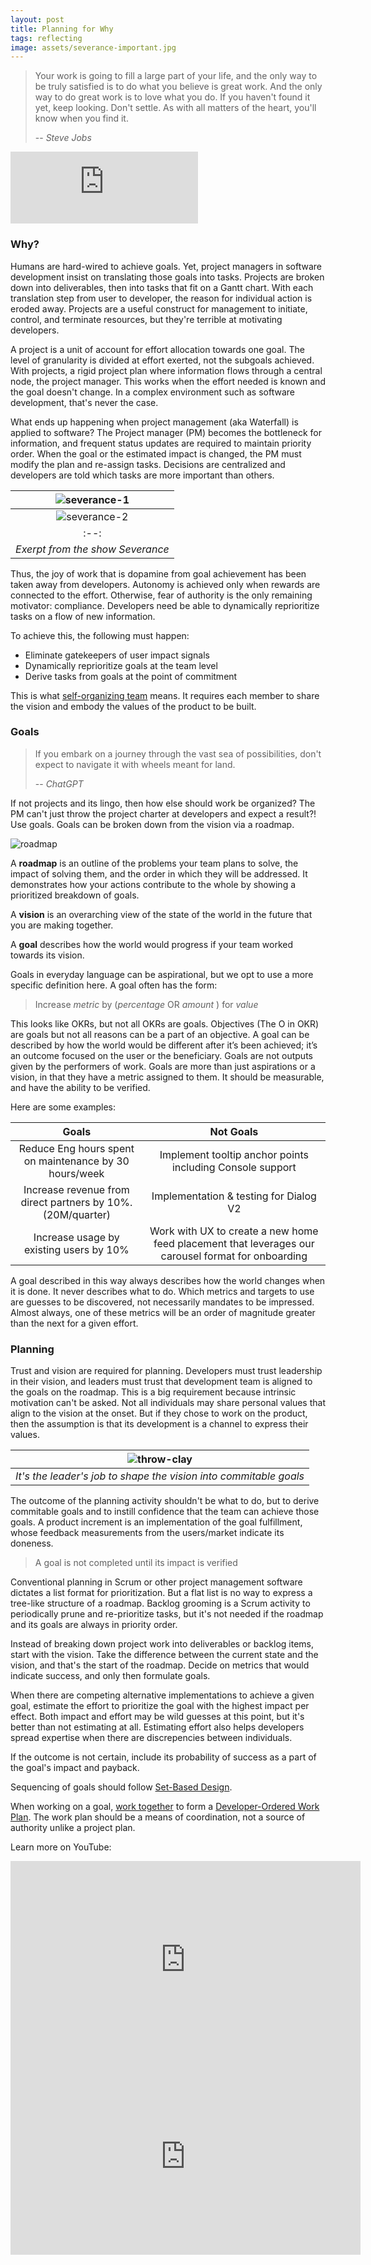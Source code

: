 ```yaml
---
layout: post
title: Planning for Why
tags: reflecting
image: assets/severance-important.jpg
---
```

> Your work is going to fill a large part of your life, and the only way to be truly satisfied is to do what you believe is great work. And the only way to do great work is to love what you do. If you haven't found it yet, keep looking. Don't settle. As with all matters of the heart, you'll know when you find it.
>
>  -- <cite>Steve Jobs</cite>

<iframe height="115" src="https://www.youtube.com/embed/WtC1Pka_3bE" title="Rous L.I.F.E.r" frameborder="0" allow="accelerometer; autoplay; clipboard-write; encrypted-media; gyroscope; picture-in-picture; web-share" allowfullscreen></iframe>

### Why?

Humans are hard-wired to achieve goals. Yet, project managers in software development insist on translating those goals into tasks. Projects are broken down into deliverables, then into tasks that fit on a Gantt chart. With each translation step from user to developer, the reason for individual action is eroded away. Projects are a useful construct for management to initiate, control, and terminate resources, but they're terrible at motivating developers. 

A project is a unit of account for effort allocation towards one goal. The level of granularity is divided at effort exerted, not the subgoals achieved. With projects, a rigid project plan where information flows through a central node, the project manager. This works when the effort needed is known and the goal doesn't change. In a complex environment such as software development, that's never the case.

What ends up happening when project management (aka Waterfall) is applied to software? The Project manager (PM) becomes the bottleneck for information, and frequent status updates are required to maintain priority order. When the goal or the estimated impact is changed, the PM must modify the plan and re-assign tasks. Decisions are centralized and developers are told which tasks are more important than others.

| ![severance-1](assets/severance-important.jpg)| 
|:--:| 
| ![severance-2](assets/severance-important-2.jpg)| 
|:--:| 
| *Exerpt from the show Severance* |

Thus, the joy of work that is dopamine from goal achievement has been taken away from developers. Autonomy is achieved only when rewards are connected to the effort. Otherwise, fear of authority is the only remaining motivator: compliance. Developers need be able to dynamically reprioritize tasks on a flow of new information. 

To achieve this, the following must happen:

- Eliminate gatekeepers of user impact signals
- Dynamically reprioritize goals at the team level
- Derive tasks from goals at the point of commitment

This is what [self-organizing team](http://scrumbook.org.datasenter.no/product-organization-pattern-language/development-team/self-organizing-team.html) means. It requires each member to share the vision and embody the values of the product to be built.

### Goals

> If you embark on a journey through the vast sea of possibilities, don't expect to navigate it with wheels meant for land.
>
>  -- <cite>ChatGPT</cite>

If not projects and its lingo, then how else should work be organized? The PM can't just throw the project charter at developers and expect a result?! Use goals. Goals can be broken down from the vision via a roadmap.

![roadmap](assets/roadmap.png)

A __roadmap__ is an outline of the problems your team plans to solve, the impact of solving them, and the order in which they will be addressed. It demonstrates how your actions contribute to the whole by showing a prioritized breakdown of goals.

A __vision__ is an overarching view of the state of the world in the future that you are making together. 

A __goal__ describes how the world would progress if your team worked towards its vision. 

Goals in everyday language can be aspirational, but we opt to use a more specific definition here. A goal often has the form:

> Increase _metric_ by (_percentage_ OR _amount_ ) for _value_

This looks like OKRs, but not all OKRs are goals. Objectives (The O in OKR) are goals but not all reasons can be a part of an objective. A goal can be described by how the world would be different after it’s been achieved; it’s an outcome focused on the user or the beneficiary. Goals are not outputs given by the performers of work. Goals are more than just aspirations or a vision, in that they have a metric assigned to them. It should be measurable, and have the ability to be verified.

Here are some examples:

| Goals | Not Goals | 
|:--:| :--: |
| Reduce Eng hours spent on maintenance by 30 hours/week | Implement tooltip anchor points including Console support |
| Increase revenue from direct partners by 10%. (20M/quarter) | Implementation & testing for Dialog V2 |
| Increase usage by existing users by 10% | Work with UX to create a new home feed placement that leverages our carousel format for onboarding |

A goal described in this way always describes how the world changes when it is done. It never describes what to do. Which metrics and targets to use are guesses to be discovered, not necessarily mandates to be impressed. Almost always, one of these metrics will be an order of magnitude greater than the next for a given effort. 

### Planning

Trust and vision are required for planning. Developers must trust leadership in their vision, and leaders must trust that development team is aligned to the goals on the roadmap. This is a big requirement because intrinsic motivation can't be asked. Not all individuals may share personal values that align to the vision at the onset. But if they chose to work on the product, then the assumption is that its development is a channel to express their values. 

| ![throw-clay](assets/throw-clay.png)| 
|:--:| 
| *It's the leader's job to shape the vision into commitable goals* |

The outcome of the planning activity shouldn't be what to do, but to derive commitable goals and to instill confidence that the team can achieve those goals. A product increment is an implementation of the goal fulfillment, whose feedback measurements from the users/market indicate its doneness.

> A goal is not completed until its impact is verified

Conventional planning in Scrum or other project management software dictates a list format for prioritization. But a flat list is no way to express a tree-like structure of a roadmap. Backlog grooming is a Scrum activity to periodically prune and re-prioritize tasks, but it's not needed if the roadmap and its goals are always in priority order. 

Instead of breaking down project work into deliverables or backlog items, start with the vision. Take the difference between the current state and the vision, and that's the start of the roadmap. Decide on metrics that would indicate success, and only then formulate goals. 

When there are competing alternative implementations to achieve a given goal, estimate the effort to prioritize the goal with the highest impact per effect. Both impact and effort may be wild guesses at this point, but it's better than not estimating at all. Estimating effort also helps developers spread expertise when there are discrepencies between individuals.

If the outcome is not certain, include its probability of success as a part of the goal's impact and payback.

Sequencing of goals should follow [Set-Based Design](http://scrumbook.org.datasenter.no/value-stream/set-based-design.html).

When working on a goal, [work together](/why-work-together) to form a [Developer-Ordered Work Plan](http://scrumbook.org.datasenter.no/value-stream/sprint-backlog/developer-ordered-work-plan.html). The work plan should be a means of coordination, not a source of authority unlike a project plan.


Learn more on YouTube:

<iframe width="560" height="315" src="https://www.youtube.com/embed/WME1wtYO91E" title="Simon Sinek" frameborder="0" allow="accelerometer; autoplay; clipboard-write; encrypted-media; gyroscope; picture-in-picture; web-share" allowfullscreen></iframe>

<iframe width="560" height="315" src="https://www.youtube.com/embed/XD6N8bsjOEE" title="Theresa Amabile" frameborder="0" allow="accelerometer; autoplay; clipboard-write; encrypted-media; gyroscope; picture-in-picture; web-share" allowfullscreen></iframe>
